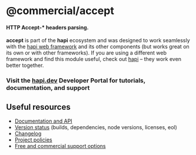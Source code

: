 # @commercial/accept

#### HTTP Accept-* headers parsing.

**accept** is part of the **hapi** ecosystem and was designed to work seamlessly with the [hapi web framework](https://hapi.dev) and its other components (but works great on its own or with other frameworks). If you are using a different web framework and find this module useful, check out [hapi](https://hapi.dev) – they work even better together.

### Visit the [hapi.dev](https://hapi.dev) Developer Portal for tutorials, documentation, and support

## Useful resources

- [Documentation and API](https://hapi.dev/family/accept/)
- [Version status](https://hapi.dev/resources/status/#accept) (builds, dependencies, node versions, licenses, eol)
- [Changelog](https://hapi.dev/family/accept/changelog/)
- [Project policies](https://hapi.dev/policies/)
- [Free and commercial support options](https://hapi.dev/support/)
